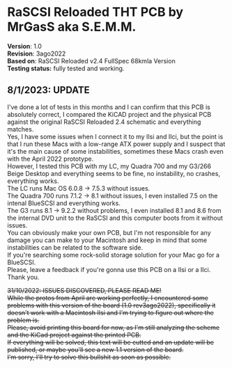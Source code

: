 # **RaSCSI Reloaded THT PCB by MrGasS aka S.E.M.M.**  
  
**Version**: 1.0  
**Revision**: 3ago2022  
**Based on**: RaSCSI Reloaded v2.4 FullSpec 68kmla Version  
**Testing status:** fully tested and working.

## 8/1/2023: UPDATE  
I've done a lot of tests in this months and I can confirm that this PCB is absolutely correct, I compared the KiCAD project and the physical PCB against the original RaSCSI Reloaded 2.4 schematic and everything matches.  
Yes, I have some issues when I connect it to my IIsi and IIci, but the point is that I run these Macs with a low-range ATX power supply and I suspect that it's the main cause of some instabilities, sometimes these Macs crash even with the April 2022 prototype.  
However, I tested this PCB with my LC, my Quadra 700 and my G3/266 Beige Desktop and everything seems to be fine, no instability, no crashes, everything works.  
The LC runs Mac OS 6.0.8 -> 7.5.3 without issues.  
The Quadra 700 runs 7.1.2 -> 8.1 without issues, I even installed 7.5 on the intenal BlueSCSI and everything works.  
The G3 runs 8.1 -> 9.2.2 without problems, I even installed 8.1 and 8.6 from the internal DVD unit to the RaSCSI and this computer boots from it without issues.  
You can obviously make your own PCB, but I'm not responsible for any damage you can make to your Macintosh and keep in mind that some instabilities can be related to the software side.  
If you're searching some rock-solid storage solution for your Mac go for a BlueSCSI.  
Please, leave a feedback if you're gonna use this PCB on a IIsi or a IIci.  
Thank you.  
  
~~31/10/2022: ISSUES DISCOVERED, PLEASE READ ME!  
While the protos from April are working perfectly, I encountered some problems with this version of the board (1.0 rev3ago2022), specifically it doesn't work with a Macintosh IIsi and I'm trying to figure out where the problem is.  
Please, avoid printing this board for now, as I'm still analyzing the scheme and the KiCad project against the printed PCB.  
If everything will be solved, this text will be cutted and an update will be published, or maybe you'll see a new 1.1 version of the board.  
I'm sorry, I'll try to solve this bullshit as soon as possible.~~
